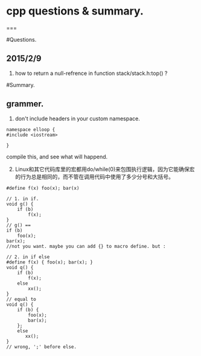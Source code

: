 # cpp questions & summary.
===

#Questions.
## 2015/2/9
1. how to return a null-refrence in function stack/stack.h:top() ?


#Summary.
## grammer.
1. don't include headers in your custom namespace.
```
namespace elloop {
#include <iostream>

}
```
compile this, and see what will happend.

2. Linux和其它代码库里的宏都用do/while(0)来包围执行逻辑，因为它能确保宏的行为总是相同的，而不管在调用代码中使用了多少分号和大括号。
```
#define f(x) foo(x); bar(x)

// 1. in if.
void g() {
    if (b) 
        f(x);
}
// g() == 
if (b)
    foo(x);
bar(x);
//not you want. maybe you can add {} to macro define. but :

// 2. in if else
#define f(x) { foo(x); bar(x); }
void q() {
    if (b) 
        f(x);
    else
        xx();
}
// equal to
void q() {
    if (b) {
        foo(x);
        bar(x);
    };
    else
       xx();
}
// wrong, ';' before else.
```
